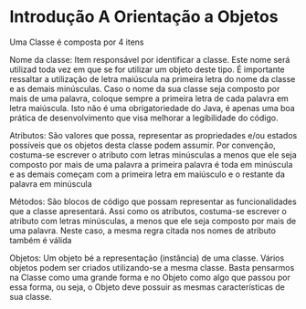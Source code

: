 <h1>Introdução A Orientação a Objetos</h1>

<p>Uma Classe é composta por 4 itens</p>

<p>Nome da classe: Item responsável por identificar a classe. Este nome será utilizad toda vez em que se for utilizar um objeto deste tipo. É importante ressaltar a utilização de letra maiúscula na primeira letra do nome da classe e as demais minúsculas. Caso o nome da sua classe seja composto por mais de uma palavra, coloque sempre a primeira letra de cada palavra em letra maiúscula. Isto não é uma obrigatoriedade do Java, é apenas uma boa prática de desenvolvimento que visa melhorar a legibilidade do código.</p>

<p>Atributos: São valores que possa, representar as propriedades e/ou estados possíveis que os objetos desta classe podem assumir. Por convenção, costuma-se escrever o atributo com letras minúsculas a menos que ele seja composto por mais de uma palavra a primeira palavra é toda em minúscula e as demais começam com a primeira letra em maiúsculo e o restante da palavra em minúscula</p>

<p>Métodos: São blocos de código que possam representar as funcionalidades que a classe apresentará. Assi como os atributos, costuma-se escrever o atributo com letras minúsculas, a menos que ele seja composto por mais de uma palavra. Neste caso, a mesma regra citada nos nomes de atributo também é válida</p> 

<p>Objetos: Um objeto bé a representação (instância) de uma classe. Vários objetos podem ser criados utilizando-se a mesma classe. Basta pensarmos na Classe como uma grande forma e no Objeto como algo que passou por essa forma, ou seja, o Objeto deve possuir as mesmas características de sua classe.</p>